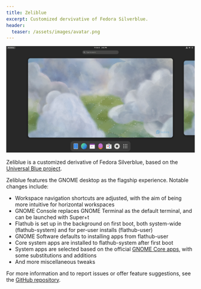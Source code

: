 ```yaml
---
title: Zeliblue
excerpt: Customized dervivative of Fedora Silverblue.
header:
  teaser: /assets/images/avatar.png
---
```

![Zeliblue Desktop](https://raw.githubusercontent.com/zelikos/zeliblue/main/repo_content/desktop1.webp?raw=true)

Zeliblue is a customized derivative of Fedora Silverblue, based on the [Universal Blue project](https://universal-blue.org/).

Zeliblue features the GNOME desktop as the flagship experience. Notable changes include:

- Workspace navigation shortcuts are adjusted, with the aim of being more intuitive for horizontal workspaces
- GNOME Console replaces GNOME Terminal as the default terminal, and can be launched with Super+t
- Flathub is set up in the background on first boot, both system-wide (flathub-system) and for per-user installs (flathub-user)
- GNOME Software defaults to installing apps from flathub-user
- Core system apps are installed to flathub-system after first boot
- System apps are selected based on the official [GNOME Core apps](https://apps.gnome.org/), with some substitutions and additions
- And more miscellaneous tweaks

For more information and to report issues or offer feature suggestions, see the [GitHub repository](https://github.com/zelikos/zeliblue).
